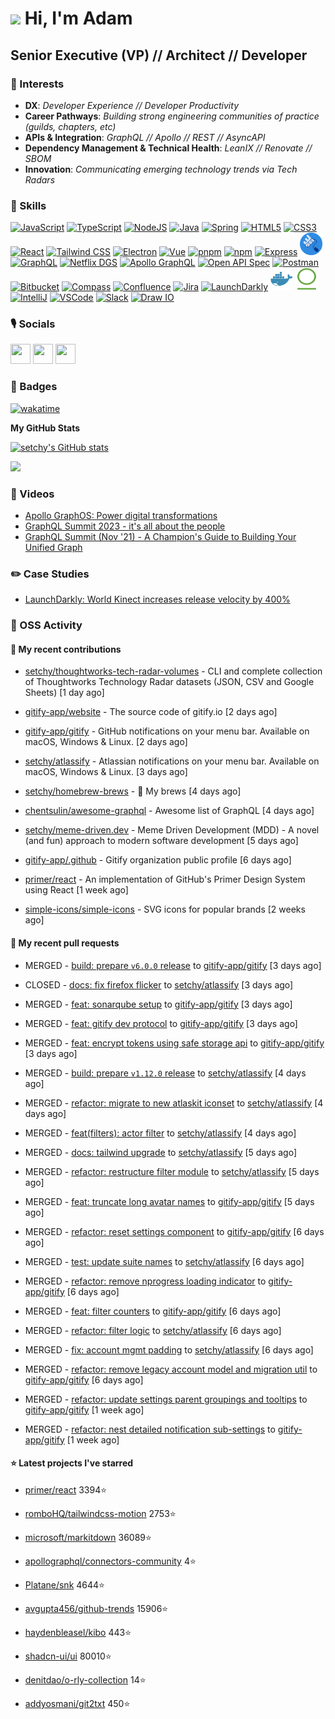 ![](https://user-images.githubusercontent.com/18350557/176309783-0785949b-9127-417c-8b55-ab5a4333674e.gif) Hi, I'm Adam
============================================================================================================================

Senior Executive (VP) // Architect // Developer
-----------------------------------------------

### 🔭 Interests

- **DX**: *Developer Experience // Developer Productivity*
- **Career Pathways**: *Building strong engineering communities of practice (guilds, chapters, etc)*
- **APIs & Integration**: *GraphQL // Apollo // REST // AsyncAPI*
- **Dependency Management & Technical Health**: *LeanIX // Renovate // SBOM*
- **Innovation**: *Communicating emerging technology trends via Tech Radars*

### 💪 Skills

<p align="left">
  <a href="https://developer.mozilla.org/en-US/docs/Web/JavaScript" target="_blank" rel="noreferrer"><img src="https://raw.githubusercontent.com/danielcranney/readme-generator/main/public/icons/skills/javascript-colored.svg" width="36" height="36" alt="JavaScript" /></a>
  <a href="https://www.typescriptlang.org/" target="_blank" rel="noreferrer"><img src="https://raw.githubusercontent.com/danielcranney/readme-generator/main/public/icons/skills/typescript-colored.svg" width="36" height="36" alt="TypeScript" /></a>
  <a href="https://nodejs.org/en/" target="_blank" rel="noreferrer"><img src="https://raw.githubusercontent.com/danielcranney/readme-generator/main/public/icons/skills/nodejs-colored.svg" width="36" height="36" alt="NodeJS" /></a>
  <a href="https://www.oracle.com/java/" target="_blank" rel="noreferrer"><img src="https://raw.githubusercontent.com/danielcranney/readme-generator/main/public/icons/skills/java-colored.svg" width="36" height="36" alt="Java" /></a>
  <a href="https://spring.io/" target="_blank" rel="noreferrer"><img src="https://cdn.worldvectorlogo.com/logos/spring-3.svg" width="36" height="36" alt="Spring" /></a> 
  <a href="https://developer.mozilla.org/en-US/docs/Glossary/HTML5" target="_blank" rel="noreferrer"><img src="https://raw.githubusercontent.com/danielcranney/readme-generator/main/public/icons/skills/html5-colored.svg" width="36" height="36" alt="HTML5" /></a>
  <a href="https://www.w3.org/TR/CSS/#css" target="_blank" rel="noreferrer"><img src="https://raw.githubusercontent.com/danielcranney/readme-generator/main/public/icons/skills/css3-colored.svg" width="36" height="36" alt="CSS3" /></a>
  <a href="https://react.dev/" target="_blank" rel="noreferrer"><img src="https://cdn.worldvectorlogo.com/logos/react-2.svg" width="36" height="36" alt="React" /></a>
  <a href="https://tailwindcss.com/" target="_blank" rel="noreferrer"><img src="https://cdn.worldvectorlogo.com/logos/tailwind-css-2.svg" width="36" height="36" alt="Tailwind CSS" /></a>
  <a href="https://www.electronjs.org/" target="_blank" rel="noreferrer"><img src="https://cdn.worldvectorlogo.com/logos/electron-1.svg" width="36" height="36" alt="Electron" /></a>
  <a href="https://vuejs.org/" target="_blank" rel="noreferrer"><img src="https://cdn.worldvectorlogo.com/logos/vue-9.svg" width="36" height="36" alt="Vue" /></a>
  <a href="https://pnpm.io/" target="_blank" rel="noreferrer"><img src="https://encrypted-tbn0.gstatic.com/images?q=tbn:ANd9GcSGcwBnoTNg212cvEclMX-_qRw_P-_odFp3aafVal77Hg&s" width="36" height="36" alt="pnpm" /></a>
  <a href="https://www.npmjs.com/" target="_blank" rel="noreferrer"><img src="https://cdn.worldvectorlogo.com/logos/npm-square-red-1.svg" width="36" height="36" alt="npm" /></a>
  <a href="https://expressjs.com/" target="_blank" rel="noreferrer"><img src="https://raw.githubusercontent.com/danielcranney/readme-generator/main/public/icons/skills/express-colored.svg" width="36" height="36" alt="Express" /></a>
  <a href="https://docs.renovatebot.com/" target="_blank" rel="noreferrer"><img src="https://raw.githubusercontent.com/renovatebot/renovate/refs/heads/main/docs/usage/assets/images/logo.png" width="36" height="36" alt="Renovate" /></a>
  <a href="https://graphql.org/" target="_blank" rel="noreferrer"><img src="https://raw.githubusercontent.com/danielcranney/readme-generator/main/public/icons/skills/graphql-colored.svg" width="36" height="36" alt="GraphQL" /></a>
  <a href="https://netflix.github.io/dgs/" target="_blank" rel="noreferrer"><img src="https://raw.githubusercontent.com/Netflix/dgs/main/docs/images/dgs-framework-brand/Icon/dgs-icon--blue.svg" width="36" height="36" alt="Netflix DGS" /></a>
  <a href="https://apollographql.com/" target="_blank" rel="noreferrer"><img src="https://cdn.worldvectorlogo.com/logos/apollo-graphql-compact.svg" width="36" height="36" alt="Apollo GraphQL" /></a>
  <a href="https://swagger.io/specification/" target="_blank" rel="noreferrer"><img src="https://cdn.worldvectorlogo.com/logos/openapi-1.svg" width="36" height="36" alt="Open API Spec" /></a>
  <a href="https://www.postman.com//" target="_blank" rel="noreferrer"><img src="https://cdn.worldvectorlogo.com/logos/postman.svg" width="36" height="36" alt="Postman" /></a>
  <a href="https://www.atlassian.com/software/bitbucket" target="_blank" rel="noreferrer"><img src="https://cdn.worldvectorlogo.com/logos/bitbucket-icon.svg" width="36" height="36" alt="Bitbucket" /></a>
  <a href="https://www.atlassian.com/software/compass" target="_blank" rel="noreferrer"><img src="https://cdn.worldvectorlogo.com/logos/atlassian-compass-1.svg" width="36" height="36" alt="Compass" /></a>
  <a href="https://www.atlassian.com/software/confluence" target="_blank" rel="noreferrer"><img src="https://cdn.worldvectorlogo.com/logos/confluence-1.svg" width="36" height="36" alt="Confluence" /></a>
  <a href="https://www.atlassian.com/software/jira" target="_blank" rel="noreferrer"><img src="https://cdn.worldvectorlogo.com/logos/jira-1.svg" width="36" height="36" alt="Jira" /></a>
  <a href="https://launchdarkly.com/" target="_blank" rel="noreferrer"><img src="https://cdn.worldvectorlogo.com/logos/launchdarkly-2.svg" width="36" height="36" alt="LaunchDarkly" /></a>
  <a href="https://docker.com/" target="_blank" rel="noreferrer"><img src="https://raw.githubusercontent.com/nx211/homer-icons/master/png/docker.png" width="36" height="36" alt="Docker" /></a>
  <a href="https://jfrog.com/artifactory/" target="_blank" rel="noreferrer"><img src="https://raw.githubusercontent.com/nx211/homer-icons/master/png/artifactory.png" width="36" height="36" alt="Artifactory" /></a>
  <a href="https://www.jetbrains.com/idea/" target="_blank" rel="noreferrer"><img src="https://cdn.worldvectorlogo.com/logos/intellij-idea-1.svg" width="36" height="36" alt="IntelliJ" /></a>
  <a href="https://code.visualstudio.com/" target="_blank" rel="noreferrer"><img src="https://cdn.worldvectorlogo.com/logos/visual-studio-code-1.svg" width="36" height="36" alt="VSCode" /></a>
  <a href="https://slack.com/" target="_blank" rel="noreferrer"><img src="https://cdn.worldvectorlogo.com/logos/slack-new-logo.svg" width="36" height="36" alt="Slack" /></a>
  <a href="https://drawio-app.com/" target="_blank" rel="noreferrer"><img src="https://cdn.worldvectorlogo.com/logos/draw-io.svg" width="36" height="36" alt="Draw IO" /></a>
</p>

                      

### 🎙️ Socials
                  
<p align="left">
  <a href="https://www.github.com/setchy" target="_blank" rel="noreferrer"><img src="https://raw.githubusercontent.com/danielcranney/readme-generator/main/public/icons/socials/github.svg" width="32" height="32" /></a>
  <a href="https://www.linkedin.com/in/adamsetch" target="_blank" rel="noreferrer"><img src="https://raw.githubusercontent.com/danielcranney/readme-generator/main/public/icons/socials/linkedin.svg" width="32" height="32" /></a>
  <a href="https://www.twitter.com/setchy87" target="_blank" rel="noreferrer"><img src="https://raw.githubusercontent.com/danielcranney/readme-generator/main/public/icons/socials/twitter.svg" width="32" height="32" /></a>
</p>

### 📛 Badges

[![wakatime](https://wakatime.com/badge/user/2b948ae2-4be1-4020-8a57-7de60b53fe1d.svg)](https://wakatime.com/@2b948ae2-4be1-4020-8a57-7de60b53fe1d)

<b>My GitHub Stats</b>

<a href="http://www.github.com/setchy"><img src="https://github-readme-stats.vercel.app/api?username=setchy&show_icons=true&hide=&count_private=true&title_color=0891b2&text_color=ffffff&icon_color=0891b2&bg_color=1c1917&hide_border=true&show_icons=true" alt="setchy's GitHub stats" /></a>

<a href="http://www.github.com/setchy"><img src="https://github-readme-streak-stats.herokuapp.com/?user=setchy&stroke=ffffff&background=1c1917&ring=0891b2&fire=0891b2&currStreakNum=ffffff&currStreakLabel=0891b2&sideNums=ffffff&sideLabels=ffffff&dates=ffffff&hide_border=true" /></a>

### 📼 Videos

- [Apollo GraphOS: Power digital transformations](https://www.apollographql.com/enterprise?wvideo=4fu2lsjssc)
- [GraphQL Summit 2023 - it's all about the people](https://www.youtube.com/watch?v=090IWEcHbJc)
- [GraphQL Summit (Nov '21) - A Champion's Guide to Building Your Unified Graph](https://www.apollographql.com/events/roundtable/graphql-summit-november-2021/a-champions-guide-to-building-your-unified-graph)

### ✏️ Case Studies

- [LaunchDarkly: World Kinect increases release velocity by 400%](https://launchdarkly.com/case-studies/world-kinect/)

### 🎯 OSS Activity
#### 🚀 My recent contributions



- [setchy/thoughtworks-tech-radar-volumes](https://github.com/setchy/thoughtworks-tech-radar-volumes) - CLI and complete collection of Thoughtworks Technology Radar datasets (JSON, CSV and Google Sheets) [1 day ago]

- [gitify-app/website](https://github.com/gitify-app/website) - The source code of gitify.io [2 days ago]

- [gitify-app/gitify](https://github.com/gitify-app/gitify) - GitHub notifications on your menu bar. Available on macOS, Windows &amp; Linux. [2 days ago]

- [setchy/atlassify](https://github.com/setchy/atlassify) - Atlassian notifications on your menu bar. Available on macOS, Windows &amp; Linux.  [3 days ago]

- [setchy/homebrew-brews](https://github.com/setchy/homebrew-brews) - 🍻 My brews [4 days ago]

- [chentsulin/awesome-graphql](https://github.com/chentsulin/awesome-graphql) - Awesome list of GraphQL [4 days ago]

- [setchy/meme-driven.dev](https://github.com/setchy/meme-driven.dev) - Meme Driven Development (MDD) - A novel (and fun) approach to modern software development [5 days ago]

- [gitify-app/.github](https://github.com/gitify-app/.github) - Gitify organization public profile [6 days ago]

- [primer/react](https://github.com/primer/react) - An implementation of GitHub&#39;s Primer Design System using React [1 week ago]

- [simple-icons/simple-icons](https://github.com/simple-icons/simple-icons) - SVG icons for popular brands [2 weeks ago]

#### 🎉 My recent pull requests



- MERGED - [build: prepare `v6.0.0` release](https://github.com/gitify-app/gitify/pull/1806) to [gitify-app/gitify](https://github.com/gitify-app/gitify) [3 days ago]

- CLOSED - [docs: fix firefox flicker](https://github.com/setchy/atlassify/pull/607) to [setchy/atlassify](https://github.com/setchy/atlassify) [3 days ago]

- MERGED - [feat: sonarqube setup](https://github.com/gitify-app/gitify/pull/1805) to [gitify-app/gitify](https://github.com/gitify-app/gitify) [3 days ago]

- MERGED - [feat: gitify dev protocol](https://github.com/gitify-app/gitify/pull/1801) to [gitify-app/gitify](https://github.com/gitify-app/gitify) [3 days ago]

- MERGED - [feat: encrypt tokens using safe storage api](https://github.com/gitify-app/gitify/pull/1800) to [gitify-app/gitify](https://github.com/gitify-app/gitify) [3 days ago]

- MERGED - [build: prepare `v1.12.0` release](https://github.com/setchy/atlassify/pull/595) to [setchy/atlassify](https://github.com/setchy/atlassify) [4 days ago]

- MERGED - [refactor: migrate to new atlaskit iconset](https://github.com/setchy/atlassify/pull/594) to [setchy/atlassify](https://github.com/setchy/atlassify) [4 days ago]

- MERGED - [feat(filters): actor filter](https://github.com/setchy/atlassify/pull/591) to [setchy/atlassify](https://github.com/setchy/atlassify) [4 days ago]

- MERGED - [docs: tailwind upgrade](https://github.com/setchy/atlassify/pull/581) to [setchy/atlassify](https://github.com/setchy/atlassify) [5 days ago]

- MERGED - [refactor: restructure filter module](https://github.com/setchy/atlassify/pull/580) to [setchy/atlassify](https://github.com/setchy/atlassify) [5 days ago]

- MERGED - [feat: truncate long avatar names](https://github.com/gitify-app/gitify/pull/1792) to [gitify-app/gitify](https://github.com/gitify-app/gitify) [5 days ago]

- MERGED - [refactor: reset settings component](https://github.com/gitify-app/gitify/pull/1791) to [gitify-app/gitify](https://github.com/gitify-app/gitify) [6 days ago]

- MERGED - [test: update suite names](https://github.com/setchy/atlassify/pull/579) to [setchy/atlassify](https://github.com/setchy/atlassify) [6 days ago]

- MERGED - [refactor: remove nprogress loading indicator](https://github.com/gitify-app/gitify/pull/1790) to [gitify-app/gitify](https://github.com/gitify-app/gitify) [6 days ago]

- MERGED - [feat: filter counters](https://github.com/gitify-app/gitify/pull/1788) to [gitify-app/gitify](https://github.com/gitify-app/gitify) [6 days ago]

- MERGED - [refactor: filter logic](https://github.com/setchy/atlassify/pull/578) to [setchy/atlassify](https://github.com/setchy/atlassify) [6 days ago]

- MERGED - [fix: account mgmt padding](https://github.com/setchy/atlassify/pull/577) to [setchy/atlassify](https://github.com/setchy/atlassify) [6 days ago]

- MERGED - [refactor: remove legacy account model and migration util](https://github.com/gitify-app/gitify/pull/1787) to [gitify-app/gitify](https://github.com/gitify-app/gitify) [6 days ago]

- MERGED - [refactor: update settings parent groupings and tooltips](https://github.com/gitify-app/gitify/pull/1786) to [gitify-app/gitify](https://github.com/gitify-app/gitify) [1 week ago]

- MERGED - [refactor: nest detailed notification sub-settings](https://github.com/gitify-app/gitify/pull/1785) to [gitify-app/gitify](https://github.com/gitify-app/gitify) [1 week ago]

#### ⭐ Latest projects I've starred



- [primer/react](https://github.com/primer/react) 3394⭐

- [romboHQ/tailwindcss-motion](https://github.com/romboHQ/tailwindcss-motion) 2753⭐

- [microsoft/markitdown](https://github.com/microsoft/markitdown) 36089⭐

- [apollographql/connectors-community](https://github.com/apollographql/connectors-community) 4⭐

- [Platane/snk](https://github.com/Platane/snk) 4644⭐

- [avgupta456/github-trends](https://github.com/avgupta456/github-trends) 15906⭐

- [haydenbleasel/kibo](https://github.com/haydenbleasel/kibo) 443⭐

- [shadcn-ui/ui](https://github.com/shadcn-ui/ui) 80010⭐

- [denitdao/o-rly-collection](https://github.com/denitdao/o-rly-collection) 14⭐

- [addyosmani/git2txt](https://github.com/addyosmani/git2txt) 450⭐


